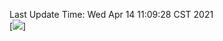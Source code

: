 Last Update Time: 
Wed Apr 14 11:09:28 CST 2021
<br>[![](https://img.shields.io/badge/%E5%A4%A7%E5%AE%B6-%E5%AE%89%E5%AE%89-green)]<br>
```

